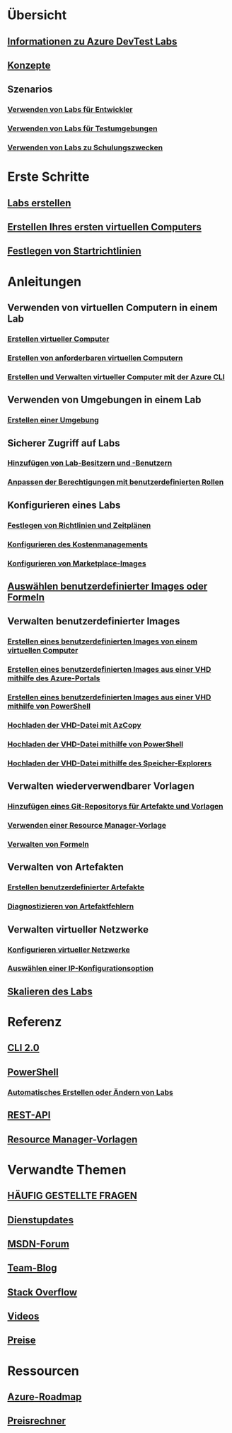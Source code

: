 # Übersicht
## [Informationen zu Azure DevTest Labs](devtest-lab-overview.md)
## [Konzepte](devtest-lab-concepts.md)
## Szenarios
### [Verwenden von Labs für Entwickler](devtest-lab-developer-lab.md)
### [Verwenden von Labs für Testumgebungen](devtest-lab-test-env.md)
### [Verwenden von Labs zu Schulungszwecken](devtest-lab-training-lab.md)

# Erste Schritte
## [Labs erstellen](devtest-lab-create-lab.md)
## [Erstellen Ihres ersten virtuellen Computers](devtest-lab-create-first-vm.md)
## [Festlegen von Startrichtlinien](devtest-lab-get-started-with-lab-policies.md)

# Anleitungen
## Verwenden von virtuellen Computern in einem Lab
### [Erstellen virtueller Computer](devtest-lab-add-vm.md)
### [Erstellen von anforderbaren virtuellen Computern](devtest-lab-add-claimable-vm.md)
### [Erstellen und Verwalten virtueller Computer mit der Azure CLI](devtest-lab-vmcli.md)

## Verwenden von Umgebungen in einem Lab
### [Erstellen einer Umgebung](devtest-lab-create-environment-from-arm.md)

## Sicherer Zugriff auf Labs
### [Hinzufügen von Lab-Besitzern und -Benutzern](devtest-lab-add-devtest-user.md)
### [Anpassen der Berechtigungen mit benutzerdefinierten Rollen](devtest-lab-grant-user-permissions-to-specific-lab-policies.md)

## Konfigurieren eines Labs
### [Festlegen von Richtlinien und Zeitplänen](devtest-lab-set-lab-policy.md)
### [Konfigurieren des Kostenmanagements](devtest-lab-configure-cost-management.md)
### [Konfigurieren von Marketplace-Images](devtest-lab-configure-marketplace-images.md)

## [Auswählen benutzerdefinierter Images oder Formeln](devtest-lab-comparing-vm-base-image-types.md)

## Verwalten benutzerdefinierter Images
### [Erstellen eines benutzerdefinierten Images von einem virtuellen Computer](devtest-lab-create-custom-image-from-vm-using-portal.md)
### [Erstellen eines benutzerdefinierten Images aus einer VHD mithilfe des Azure-Portals](devtest-lab-create-template.md)
### [Erstellen eines benutzerdefinierten Images aus einer VHD mithilfe von PowerShell](devtest-lab-create-custom-image-from-vhd-using-powershell.md)
### [Hochladen der VHD-Datei mit AzCopy](devtest-lab-upload-vhd-using-azcopy.md)
### [Hochladen der VHD-Datei mithilfe von PowerShell](devtest-lab-upload-vhd-using-powershell.md)
### [Hochladen der VHD-Datei mithilfe des Speicher-Explorers](devtest-lab-upload-vhd-using-storage-explorer.md)

## Verwalten wiederverwendbarer Vorlagen
### [Hinzufügen eines Git-Repositorys für Artefakte und Vorlagen](devtest-lab-add-artifact-repo.md)
### [Verwenden einer Resource Manager-Vorlage](devtest-lab-use-resource-manager-template.md)
### [Verwalten von Formeln](devtest-lab-manage-formulas.md)

## Verwalten von Artefakten
### [Erstellen benutzerdefinierter Artefakte](devtest-lab-artifact-author.md)
### [Diagnostizieren von Artefaktfehlern](devtest-lab-troubleshoot-artifact-failure.md)

## Verwalten virtueller Netzwerke
### [Konfigurieren virtueller Netzwerke](devtest-lab-configure-vnet.md)
### [Auswählen einer IP-Konfigurationsoption](devtest-lab-shared-ip.md)

## [Skalieren des Labs](devtest-lab-scale-lab.md)

# Referenz
## [CLI 2.0](/cli/azure/lab)
## [PowerShell](/powershell/module/azurerm.devtestlabs/#devtest_labs)
### [Automatisches Erstellen oder Ändern von Labs](devtest-lab-use-arm-and-powershell-for-lab-resources.md)
## [REST-API](https://docs.microsoft.com/rest/api/dtl/)
## [Resource Manager-Vorlagen](https://github.com/Azure/azure-devtestlab/tree/master/Samples)


# Verwandte Themen
## [HÄUFIG GESTELLTE FRAGEN](devtest-lab-faq.md)
## [Dienstupdates](https://azure.microsoft.com/updates/?product=devtest-lab)
## [MSDN-Forum](https://social.msdn.microsoft.com/Forums/en-US/home?forum=AzureDevTestLabs)
## [Team-Blog](https://blogs.msdn.microsoft.com/devtestlab/)
## [Stack Overflow](http://stackoverflow.com/questions/tagged/azure-devtest-labs)
## [Videos](https://azure.microsoft.com/documentation/videos/index/?services=devtest-lab)
## [Preise](https://azure.microsoft.com/pricing/details/devtest-lab/)


# Ressourcen
## [Azure-Roadmap](https://azure.microsoft.com/en-us/roadmap/?category=developer-tools)
## [Preisrechner](https://azure.microsoft.com/pricing/calculator/)
